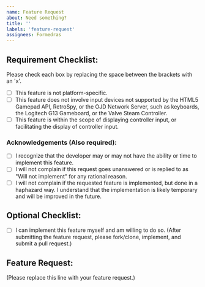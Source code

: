 ```yaml
---
name: Feature Request
about: Need something?
title: ''
labels: 'feature-request'
assignees: Formedras
---
```


## Requirement Checklist:
Please check each box by replacing the space between the brackets with an 'x'.
- [ ] This feature is not platform-specific.
- [ ] This feature does not involve input devices not supported by the HTML5 Gamepad API, RetroSpy, or the OJD Network Server, such as keyboards, the Logitech G13 Gameboard, or the Valve Steam Controller.
- [ ] This feature is within the scope of displaying controller input, or facilitating the display of controller input.
### Acknowledgements (Also required):
- [ ] I recognize that the developer may or may not have the ability or time to implement this feature.
- [ ] I will not complain if this request goes unanswered or is replied to as "Will not implement" for any rational reason.
- [ ] I will not complain if the requested feature is implemented, but done in a haphazard way. I understand that the implementation is likely temporary and will be improved in the future.
## Optional Checklist:
- [ ] I can implement this feature myself and am willing to do so. (After submitting the feature request, please fork/clone, implement, and submit a pull request.)

## Feature Request:
(Please replace this line with your feature request.)